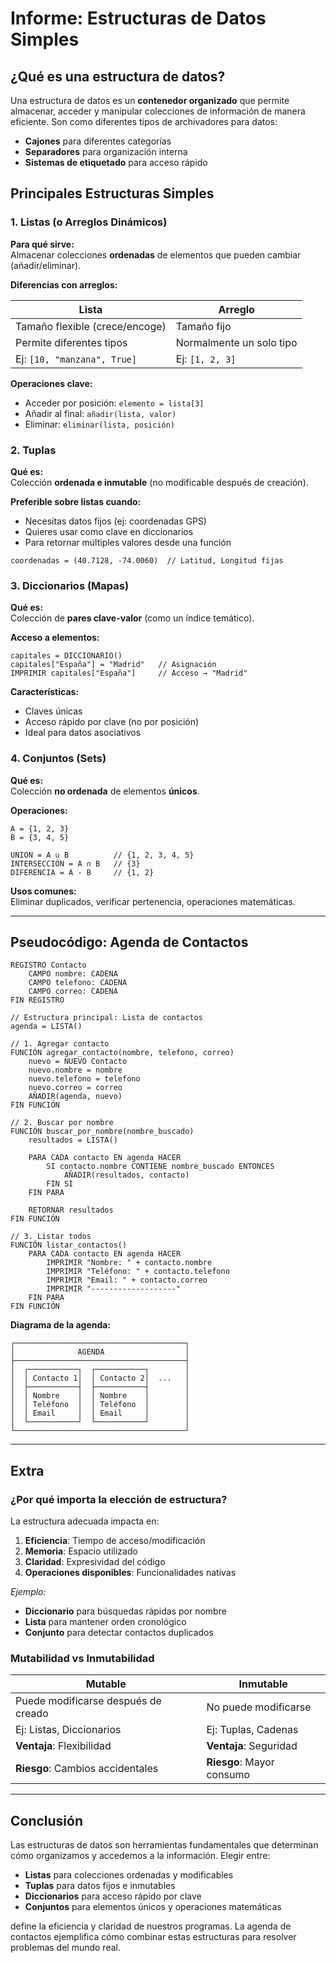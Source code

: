 # **Informe: Estructuras de Datos Simples**

## **¿Qué es una estructura de datos?**

Una estructura de datos es un **contenedor organizado** que permite almacenar, acceder y manipular colecciones de información de manera eficiente. Son como diferentes tipos de archivadores para datos:

- **Cajones** para diferentes categorías
- **Separadores** para organización interna
- **Sistemas de etiquetado** para acceso rápido

## **Principales Estructuras Simples**

### **1. Listas (o Arreglos Dinámicos)**

**Para qué sirve:**  
Almacenar colecciones **ordenadas** de elementos que pueden cambiar (añadir/eliminar).

**Diferencias con arreglos:**

| **Lista**                      | **Arreglo**              |
| ------------------------------ | ------------------------ |
| Tamaño flexible (crece/encoge) | Tamaño fijo              |
| Permite diferentes tipos       | Normalmente un solo tipo |
| Ej: `[10, "manzana", True]`    | Ej: `[1, 2, 3]`          |

**Operaciones clave:**

- Acceder por posición: `elemento = lista[3]`
- Añadir al final: `añadir(lista, valor)`
- Eliminar: `eliminar(lista, posición)`

### **2. Tuplas**

**Qué es:**  
Colección **ordenada e inmutable** (no modificable después de creación).

**Preferible sobre listas cuando:**

- Necesitas datos fijos (ej: coordenadas GPS)
- Quieres usar como clave en diccionarios
- Para retornar múltiples valores desde una función

```pseudocodigo
coordenadas = (40.7128, -74.0060)  // Latitud, Longitud fijas
```

### **3. Diccionarios (Mapas)**

**Qué es:**  
Colección de **pares clave-valor** (como un índice temático).

**Acceso a elementos:**

```pseudocodigo
capitales = DICCIONARIO()
capitales["España"] = "Madrid"   // Asignación
IMPRIMIR capitales["España"]     // Acceso → "Madrid"
```

**Características:**

- Claves únicas
- Acceso rápido por clave (no por posición)
- Ideal para datos asociativos

### **4. Conjuntos (Sets)**

**Qué es:**  
Colección **no ordenada** de elementos **únicos**.

**Operaciones:**

```
A = {1, 2, 3}
B = {3, 4, 5}

UNION = A ∪ B          // {1, 2, 3, 4, 5}
INTERSECCIÓN = A ∩ B   // {3}
DIFERENCIA = A - B     // {1, 2}
```

**Usos comunes:**  
Eliminar duplicados, verificar pertenencia, operaciones matemáticas.

---

## **Pseudocódigo: Agenda de Contactos**

```
REGISTRO Contacto
    CAMPO nombre: CADENA
    CAMPO telefono: CADENA
    CAMPO correo: CADENA
FIN REGISTRO

// Estructura principal: Lista de contactos
agenda = LISTA()

// 1. Agregar contacto
FUNCIÓN agregar_contacto(nombre, telefono, correo)
    nuevo = NUEVO Contacto
    nuevo.nombre = nombre
    nuevo.telefono = telefono
    nuevo.correo = correo
    AÑADIR(agenda, nuevo)
FIN FUNCIÓN

// 2. Buscar por nombre
FUNCIÓN buscar_por_nombre(nombre_buscado)
    resultados = LISTA()

    PARA CADA contacto EN agenda HACER
        SI contacto.nombre CONTIENE nombre_buscado ENTONCES
            AÑADIR(resultados, contacto)
        FIN SI
    FIN PARA

    RETORNAR resultados
FIN FUNCIÓN

// 3. Listar todos
FUNCIÓN listar_contactos()
    PARA CADA contacto EN agenda HACER
        IMPRIMIR "Nombre: " + contacto.nombre
        IMPRIMIR "Teléfono: " + contacto.telefono
        IMPRIMIR "Email: " + contacto.correo
        IMPRIMIR "-------------------"
    FIN PARA
FIN FUNCIÓN
```

**Diagrama de la agenda:**

```
┌──────────────────────────────────────┐
│              AGENDA                  │
├──────────────────────────────────────┤
│  ┌───────────┐  ┌───────────┐        │
│  │ Contacto 1│  │ Contacto 2│  ...   │
│  ├───────────┤  ├───────────┤        │
│  │ Nombre    │  │ Nombre    │        │
│  │ Teléfono  │  │ Teléfono  │        │
│  │ Email     │  │ Email     │        │
│  └───────────┘  └───────────┘        │
└──────────────────────────────────────┘
```

---

## **Extra**

### **¿Por qué importa la elección de estructura?**

La estructura adecuada impacta en:

1. **Eficiencia**: Tiempo de acceso/modificación
2. **Memoria**: Espacio utilizado
3. **Claridad**: Expresividad del código
4. **Operaciones disponibles**: Funcionalidades nativas

_Ejemplo:_

- **Diccionario** para búsquedas rápidas por nombre
- **Lista** para mantener orden cronológico
- **Conjunto** para detectar contactos duplicados

### **Mutabilidad vs Inmutabilidad**

| **Mutable**                         | **Inmutable**             |
| ----------------------------------- | ------------------------- |
| Puede modificarse después de creado | No puede modificarse      |
| Ej: Listas, Diccionarios            | Ej: Tuplas, Cadenas       |
| **Ventaja**: Flexibilidad           | **Ventaja**: Seguridad    |
| **Riesgo**: Cambios accidentales    | **Riesgo**: Mayor consumo |

---

## **Conclusión**

Las estructuras de datos son herramientas fundamentales que determinan cómo organizamos y accedemos a la información. Elegir entre:

- **Listas** para colecciones ordenadas y modificables
- **Tuplas** para datos fijos e inmutables
- **Diccionarios** para acceso rápido por clave
- **Conjuntos** para elementos únicos y operaciones matemáticas

define la eficiencia y claridad de nuestros programas. La agenda de contactos ejemplifica cómo combinar estas estructuras para resolver problemas del mundo real.

